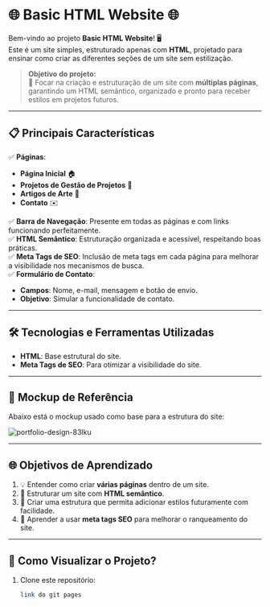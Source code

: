 # 🌐 **Basic HTML Website** 🌐  

Bem-vindo ao projeto **Basic HTML Website**! 🖥️  
Este é um site simples, estruturado apenas com **HTML**, projetado para ensinar como criar as diferentes seções de um site sem estilização.  

> **Objetivo do projeto:**  
🎯 Focar na criação e estruturação de um site com **múltiplas páginas**, garantindo um HTML semântico, organizado e pronto para receber estilos em projetos futuros.  

---

## 📋 **Principais Características**  

✅ **Páginas**:  
- **Página Inicial** 🏠  
- **Projetos de Gestão de Projetos** 📂  
- **Artigos de Arte** 🎨  
- **Contato** ✉️  

✅ **Barra de Navegação**: Presente em todas as páginas e com links funcionando perfeitamente.  
✅ **HTML Semântico**: Estruturação organizada e acessível, respeitando boas práticas.  
✅ **Meta Tags de SEO**: Inclusão de meta tags em cada página para melhorar a visibilidade nos mecanismos de busca.  
✅ **Formulário de Contato**:  
- **Campos**: Nome, e-mail, mensagem e botão de envio.  
- **Objetivo**: Simular a funcionalidade de contato.  

---

## 🛠️ **Tecnologias e Ferramentas Utilizadas**  

- **HTML**: Base estrutural do site.  
- **Meta Tags de SEO**: Para otimizar a visibilidade do site.  

---

## 🌟 **Mockup de Referência**  

Abaixo está o mockup usado como base para a estrutura do site:  

![portfolio-design-83lku](https://github.com/user-attachments/assets/6747473c-0006-48b8-90e9-d68c8292dde4)
 

---

## 🌐 **Objetivos de Aprendizado**  

1. 💡 Entender como criar **várias páginas** dentro de um site.  
2. 🧩 Estruturar um site com **HTML semântico**.  
3. 🔧 Criar uma estrutura que permita adicionar estilos futuramente com facilidade.  
4. 🚀 Aprender a usar **meta tags SEO** para melhorar o ranqueamento do site.  

---

## 📎 **Como Visualizar o Projeto?**  

1. Clone este repositório:  
   ```bash
   link do git pages
